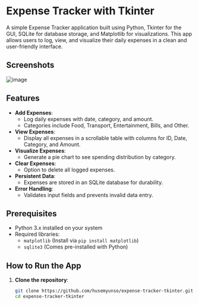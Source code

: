 # Expense Tracker with Tkinter

A simple Expense Tracker application built using Python, Tkinter for the GUI, SQLite for database storage, and Matplotlib for visualizations. This app allows users to log, view, and visualize their daily expenses in a clean and user-friendly interface.

## Screenshots
![image](https://github.com/user-attachments/assets/020e2740-fd51-48fc-b405-3157b5688e93)

## Features

- **Add Expenses**:
  - Log daily expenses with date, category, and amount.
  - Categories include Food, Transport, Entertainment, Bills, and Other.
- **View Expenses**:
  - Display all expenses in a scrollable table with columns for ID, Date, Category, and Amount.
- **Visualize Expenses**:
  - Generate a pie chart to see spending distribution by category.
- **Clear Expenses**:
  - Option to delete all logged expenses.
- **Persistent Data**:
  - Expenses are stored in an SQLite database for durability.
- **Error Handling**:
  - Validates input fields and prevents invalid data entry.

## Prerequisites

- Python 3.x installed on your system
- Required libraries:
  - `matplotlib` (Install via `pip install matplotlib`)
  - `sqlite3` (Comes pre-installed with Python)

## How to Run the App

1. **Clone the repository**:
   ```bash
   git clone https://github.com/husemyunso/expense-tracker-tkinter.git
   cd expense-tracker-tkinter
